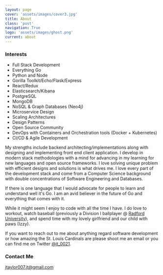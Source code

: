 ```yaml
---
layout: page
cover: 'assets/images/cover3.jpg'
title: About
class: 'post'
navigation: True
logo: 'assets/images/ghost.png'
current: about
---
```


### Interests

- Full Stack Development
- Everything Go
- Python and Node
- Gorilla Toolkit/Echo/Flask/Express
- React/Redux
- Elasticsearch/Kibana
- PostgreSQL
- MongoDB
- NoSQL & Graph Databases (Neo4j)
- Microservice Design
- Scaling Architectures
- Design Patterns
- Open Source Community
- DevOps with Containers and Orchestration tools (Docker + Kubernetes)
- CI/CD & Agile Development

My strengths include backend architecting/implementations along with designing and implementing front end client application. I develop in modern stack methodologies with a mind for advancing in my learning for new languages and open source frameworks. I love solving unique problem with efficient designs and solutions is what drives me. I love every part of the development stack and come from a Computer Science background with double concentrations of Software Engineering and Databases.

If there is one language that I would advocate for people to learn and understand well it's Go. I am an avid believer in the future of Go and everything that comes with it.

While it might seem I enjoy to code with all the time I have. I do love to workout, watch baseball (previously a Division I ballplayer @ [Radford University](http://www.radfordathletics.com/index.aspx?path=baseball)), and spend time with my lovely girlfriend and our child with paws (Izzy).

If you want to reach out to me about anything regard software development or how amazing the St. Louis Cardinals are please shoot me an email or you can find me on Twitter [@jt_0021](http://www.twitter.com/jt_0021).

### Contact Me

[jtaylor007.jt@gmail.com](mailto:jtaylor007.jt@gmail.com)
